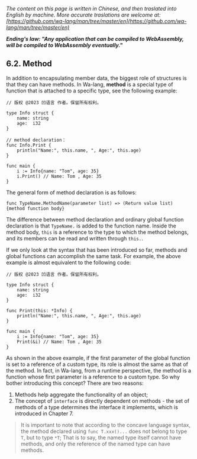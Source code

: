 *The content on this page is written in Chinese, and then traslated into English by machine. More accurate traslations are welcome at: [https://github.com/wa-lang/man/tree/master/en](https://github.com/wa-lang/man/tree/master/en)*

***Ending's law: "Any application that can be compiled to WebAssembly, will be compiled to WebAssembly eventually."***

## 6.2. Method

In addition to encapsulating member data, the biggest role of structures is that they can have methods. In Wa-lang, **method** is a special type of function that is attached to a specific type, see the following example:
```wa
// 版权 @2023 凹语言 作者。保留所有权利。

type Info struct {
    name: string
    age:  i32
}

// method declaration：
func Info.Print {
    println("Name:", this.name, ", Age:", this.age)
}

func main {
    i := Info{name: "Tom", age: 35}
    i.Print() // Name: Tom , Age: 35
}
```

The general form of method declaration is as follows:
```wa
func TypeName.MethodName(parameter list) => (Return value list) {method function body}
```

The difference between method declaration and ordinary global function declaration is that `TypeName.` is added to the function name. Inside the method body, `this` is a reference to the type to which the method belongs, and its members can be read and written through `this.`.

If we only look at the syntax that has been introduced so far, methods and global functions can accomplish the same task. For example, the above example is almost equivalent to the following code:
```wa
// 版权 @2023 凹语言 作者。保留所有权利。

type Info struct {
    name: string
    age:  i32
}

func Print(this: *Info) {
    println("Name:", this.name, ", Age:", this.age)
}

func main {
    i := Info{name: "Tom", age: 35}
    Print(&i) // Name: Tom , Age: 35
}
```

As shown in the above example, if the first parameter of the global function is set to a reference of a custom type, its role is almost the same as that of the method. In fact, in Wa-lang, from a runtime perspective, the method is a function whose first parameter is a reference to a custom type. So why bother introducing this concept? There are two reasons:

1. Methods help aggregate the functionality of an object;
1. The concept of `interface` is directly dependent on methods - the set of methods of a type determines the interface it implements, which is introduced in Chapter 7.

> It is important to note that according to the concave language syntax, the method declared using `func T.xxx()...` does not belong to type `T`, but to type `*T`; That is to say, the named type itself cannot have methods, and only the reference of the named type can have methods.
